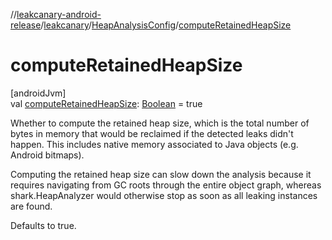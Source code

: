 //[leakcanary-android-release](../../../index.md)/[leakcanary](../index.md)/[HeapAnalysisConfig](index.md)/[computeRetainedHeapSize](compute-retained-heap-size.md)

# computeRetainedHeapSize

[androidJvm]\
val [computeRetainedHeapSize](compute-retained-heap-size.md): [Boolean](https://kotlinlang.org/api/latest/jvm/stdlib/kotlin/-boolean/index.html) = true

Whether to compute the retained heap size, which is the total number of bytes in memory that would be reclaimed if the detected leaks didn't happen. This includes native memory associated to Java objects (e.g. Android bitmaps).

Computing the retained heap size can slow down the analysis because it requires navigating from GC roots through the entire object graph, whereas shark.HeapAnalyzer would otherwise stop as soon as all leaking instances are found.

Defaults to true.
